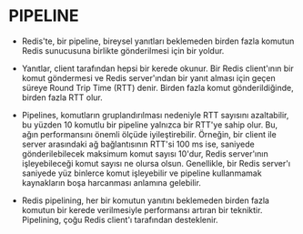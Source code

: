 # PIPELINE

* Redis'te, bir pipeline, bireysel yanıtları beklemeden birden fazla komutun Redis sunucusuna birlikte gönderilmesi
  için bir yoldur.

* Yanıtlar, client tarafından hepsi bir kerede okunur. Bir Redis client'ının bir komut göndermesi ve Redis server'ından
  bir yanıt alması için geçen süreye Round Trip Time (RTT) denir. Birden fazla komut gönderildiğinde, birden fazla RTT olur.

* Pipelines, komutların gruplandırılması nedeniyle RTT sayısını azaltabilir, bu yüzden 10 komutlu bir pipeline
  yalnızca bir RTT'ye sahip olur. Bu, ağın performansını önemli ölçüde iyileştirebilir.
  Örneğin, bir client ile server arasındaki ağ bağlantısının RTT'si 100 ms ise, saniyede gönderilebilecek maksimum komut
  sayısı 10'dur, Redis server'ının işleyebileceği komut sayısı ne olursa olsun. Genellikle, bir Redis server'ı saniyede
  yüz binlerce komut işleyebilir ve pipeline kullanmamak kaynakların boşa harcanması anlamına gelebilir.

* Redis pipelining, her bir komutun yanıtını beklemeden birden fazla komutun bir kerede verilmesiyle performansı artıran
  bir tekniktir. Pipelining, çoğu Redis client'ı tarafından desteklenir.